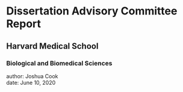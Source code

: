 # Dissertation Advisory Committee Report

## Harvard Medical School

### Biological and Biomedical Sciences

author: Joshua Cook  
date: June 10, 2020
